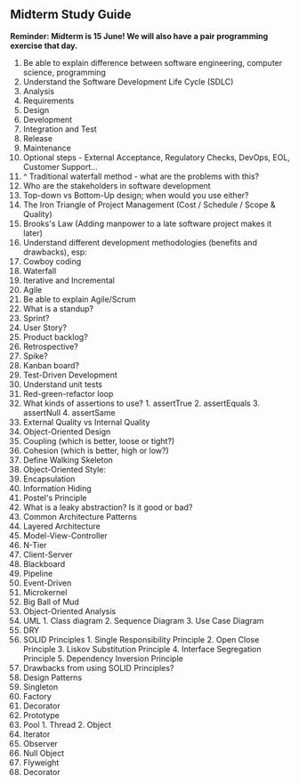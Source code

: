 ## Midterm Study Guide

__Reminder: Midterm is 15 June!  We will also have a pair programming exercise that day.__

1. Be able to explain difference between software engineering, computer science, programming
2. Understand the Software Development Life Cycle (SDLC)
  1. Analysis
  2. Requirements
  3. Design
  4. Development
  5. Integration and Test
  6. Release
  7. Maintenance
  8. Optional steps - External Acceptance, Regulatory Checks, DevOps, EOL, Customer Support...
3. ^ Traditional waterfall method - what are the problems with this?
4. Who are the stakeholders in software development
5. Top-down vs Bottom-Up design; when would you use either?
6. The Iron Triangle of Project Management (Cost / Schedule / Scope & Quality)
7. Brooks's Law (Adding manpower to a late software project makes it later) 
8. Understand different development methodologies (benefits and drawbacks), esp:
  1. Cowboy coding
  2. Waterfall
  3. Iterative and Incremental
  4. Agile
9. Be able to explain Agile/Scrum
  1. What is a standup? 
  2. Sprint?
  3. User Story?
  4. Product backlog?
  5. Retrospective?
  6. Spike?
  7. Kanban board?
10. Test-Driven Development
  1. Understand unit tests
  2. Red-green-refactor loop
  3. What kinds of assertions to use?
    1. assertTrue
    2. assertEquals
    3. assertNull
    4. assertSame
11. External Quality vs Internal Quality
12. Object-Oriented Design
  1. Coupling (which is better, loose or tight?)
  2. Cohesion (which is better, high or low?)
13. Define Walking Skeleton
14. Object-Oriented Style:
  1. Encapsulation
  2. Information Hiding
  3. Postel's Principle
15. What is a leaky abstraction?  Is it good or bad?
16. Common Architecture Patterns
  1. Layered Architecture
  2. Model-View-Controller
  3. N-Tier
  4. Client-Server
  5. Blackboard
  6. Pipeline
  7. Event-Driven
  8. Microkernel
  9. Big Ball of Mud
17. Object-Oriented Analysis
  0. UML
    1. Class diagram
    2. Sequence Diagram
    3. Use Case Diagram
  1. DRY 
  1. SOLID Principles
    1. Single Responsibility Principle
    2. Open Close Principle
    3. Liskov Substitution Principle
    4. Interface Segregation Principle
    5. Dependency Inversion Principle
  2. Drawbacks from using SOLID Principles?
18. Design Patterns
  1. Singleton
  2. Factory
  3. Decorator
  4. Prototype
  5. Pool
    1. Thread
    2. Object
  6. Iterator
  7. Observer
  8. Null Object
  9. Flyweight
  10. Decorator
